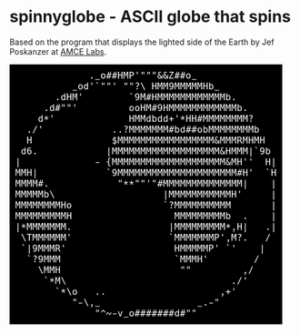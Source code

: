 # spinnyglobe - ASCII globe that spins

Based on the program that displays the lighted side of the Earth by Jef Poskanzer at [AMCE Labs](https://acme.com/software/globe/).

![An Animated Spinning Globe](img/globe.gif)
